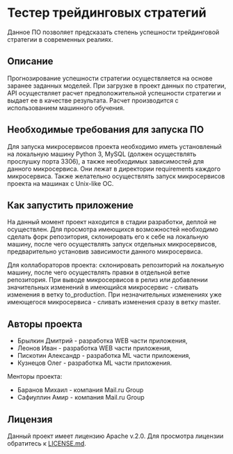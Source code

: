 # Тестер трейдинговых стратегий
Данное ПО позволяет предсказать степень успешности трейдинговой стратегии в современных реалиях.

## Описание
Прогнозирование успешности стратегии осуществляется на основе заранее заданных моделей. При загрузке в проект данных по стратегии, API осуществляет расчет предположительной успешности стратегии и выдает ее в качестве результата. Расчет производится с использованием машинного обучения.

## Необходимые требования для запуска ПО
Для запуска микросервисов проекта необходимо иметь установленый на локальную машину Python 3, MySQL (должен осуществлять прослушку порта 3306), а также необходимых зависимостей для данного микросервиса. Они лежат в директории requirements каждого микросервиса.
Также желательно осуществлять запуск микросервисов проекта на машинах с Unix-like ОС.

## Как запустить приложение
На данный момент проект находится в стадии разработки, деплой не осуществлен. Для просмотра имеющихся возможностей необходимо сделать форк репозитория, склонировать его к себе на локальную машину, после чего осуществлять запуск отдельных микросервисов, предварительно установив зависимости данного микросервиса.

Для коллабораторов проекта: склонировать репозиторий на локальную машину, после чего осуществлять правки в отдельной ветке репозитория. При выводе микросервисов в релиз или добавлении значительных изменений в имеющийся микросервис - сливать изменения в ветку to_production. При незначительных изменениях уже имеющегося микросервиса - сливать изменения сразу в ветку master.

## Авторы проекта
* Брылкин Дмитрий - разработка WEB части приложения,
* Леонов Иван - разработка WEB части приложения,
* Пискотин Александр - разработка ML части приложения,
* Кузнецов Олег - разработка ML части приложения.

Менторы проекта:
* Баранов Михаил - компания Mail.ru Group
* Сафиуллин Амир - компания Mail.ru Group

## Лицензия
Данный проект имеет лицензию Apache v.2.0. Для просмотра лицензии обратитесь к [LICENSE.md](LICENSE.md).
